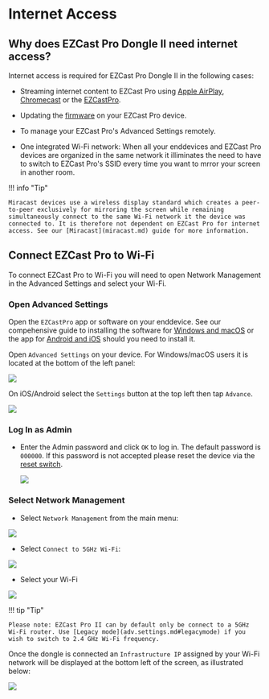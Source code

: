 # Internet Access

## Why does EZCast Pro Dongle II need internet access?

Internet access is required for EZCast Pro Dongle II in the following cases:

* Streaming internet content to EZCast Pro using [Apple AirPlay](airplay.md), [Chromecast](chromecast.md) or the [EZCastPro](ezcastproapp.md).

* Updating the [firmware](firmware-upgrade.md) on your EZCast Pro device.

* To manage your EZCast Pro's Advanced Settings remotely.

* One integrated Wi-Fi network: When all your enddevices and EZCast Pro devices are organized in the same network it illiminates the need to have to switch to EZCast Pro's SSID every time you want to mrror your screen in another room.

!!! info "Tip"

    Miracast devices use a wireless display standard which creates a peer-to-peer exclusively for mirroring the screen while remaining simultaneously connect to the same Wi-Fi network it the device was connected to. It is therefore not dependent on EZCast Pro for internet access. See our [Miracast](miracast.md) guide for more information.

## Connect EZCast Pro to Wi-Fi

To connect EZCast Pro to Wi-Fi you will need to open Network Management in the Advanced Settings and select your Wi-Fi.

### Open Advanced Settings

Open the `EZCastPro` app or software on your enddevice. See our compehensive guide to installing the software for [Windows and macOS](quickstart.md#InstallSoftware) or the app for [Android and iOS](quickstart.md#InstallApp) should you need to install it.

Open `Advanced Settings` on your device. For Windows/macOS users it is located at the bottom of the left panel:

![](/assets/img/ProII-Win-App-Advanced-Settings.png)

On iOS/Android select the `Settings` button at the top left then tap `Advance`.

![](/assets/img/iOS_adv-settings.png)

### Log In as Admin

* Enter the Admin password and click `OK` to log in. The default password is `000000`. If this password is not accepted please reset the device via the [reset switch](reset.md#hardreset).

	![](/assets/img/EZCastII_Login.png)

### Select Network Management

* Select `Network Management` from the main menu:

![](/assets/img/ezcastpro.II.select.networkmanagement.png)

* Select `Connect to 5GHz Wi-Fi`:

![](/assets/img/ezcastpro.II.select.connect5ghz.png)

* Select your Wi-Fi 

![](/assets/img/EZCastPro.II.Wifi.png)

!!! tip "Tip"
    
	Please note: EZCast Pro II can by default only be connect to a 5GHz Wi-Fi router. Use [Legacy mode](adv.settings.md#legacymode) if you wish to switch to 2.4 GHz Wi-Fi frequency.
	
Once the dongle is connected an `Infrastructure IP` assigned by your Wi-Fi network will be displayed at the bottom left of the screen, as illustrated below:

![](/assets/img/ProDongleII_connected_to_router.png)

